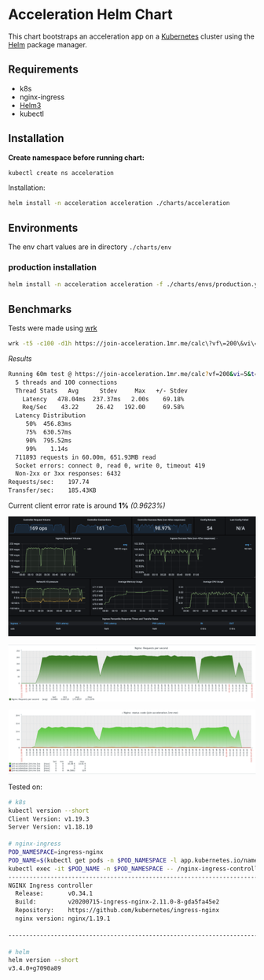 # Acceleration Helm Chart

This chart bootstraps an acceleration app on a [Kubernetes](http://kubernetes.io/) cluster using the [Helm](https://helm.sh) package manager.

## Requirements

- k8s
- nginx-ingress
- [Helm3](https://helm.sh)
- kubectl

## Installation

**Create namespace before running chart:**

```bash
kubectl create ns acceleration
```

Installation:

```bash
helm install -n acceleration acceleration ./charts/acceleration
```

## Environments

The env chart values are in directory `./charts/env`

### production installation

```bash
helm install -n acceleration acceleration -f ./charts/envs/production.yaml ./charts/acceleration
```

## Benchmarks

Tests were made using [wrk](https://github.com/wg/wrk)

```bash
wrk -t5 -c100 -d1h https://join-acceleration.1mr.me/calc\?vf\=200\&vi\=5\&t\=123 --latency
```

*Results*

```bash
Running 60m test @ https://join-acceleration.1mr.me/calc?vf=200&vi=5&t=123
  5 threads and 100 connections
  Thread Stats   Avg      Stdev     Max   +/- Stdev
    Latency   478.04ms  237.37ms   2.00s    69.18%
    Req/Sec    43.22     26.42   192.00     69.58%
  Latency Distribution
     50%  456.83ms
     75%  630.57ms
     90%  795.52ms
     99%    1.14s
  711893 requests in 60.00m, 651.93MB read
  Socket errors: connect 0, read 0, write 0, timeout 419
  Non-2xx or 3xx responses: 6432
Requests/sec:    197.74
Transfer/sec:    185.43KB
```

Current client error rate is around **1%** *(0.9623%)*

![nginx-ingress](https://github.com/1mr/devops-challenge/raw/master/benchmarks/nginx-ingress.png)

![nginx requests](https://github.com/1mr/devops-challenge/raw/master/benchmarks/ngx_requests.png)

![status codes](https://github.com/1mr/devops-challenge/raw/master/benchmarks/ngx_status_code.png)

Tested on:

```bash
# k8s
kubectl version --short
Client Version: v1.19.3
Server Version: v1.18.10

# nginx-ingress
POD_NAMESPACE=ingress-nginx
POD_NAME=$(kubectl get pods -n $POD_NAMESPACE -l app.kubernetes.io/name=ingress-nginx --field-selector=status.phase=Running -o jsonpath='{.items[0].metadata.name}')
kubectl exec -it $POD_NAME -n $POD_NAMESPACE -- /nginx-ingress-controller --version
-------------------------------------------------------------------------------
NGINX Ingress controller
  Release:       v0.34.1
  Build:         v20200715-ingress-nginx-2.11.0-8-gda5fa45e2
  Repository:    https://github.com/kubernetes/ingress-nginx
  nginx version: nginx/1.19.1

-------------------------------------------------------------------------------

# helm
helm version --short
v3.4.0+g7090a89
```
